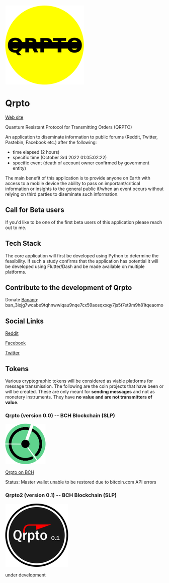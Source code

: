![Qrpto yellow logo](	https://github.com/noveoko/qrpto/blob/master/img/logo.png?raw=true)

# Qrpto

[Web site](https://noveoko.github.io/qrpto/)

Quantum Resistant Protocol for Transmitting Orders (QRPTO)

An application to diseminate information to public forums (Reddit, Twitter, Pastebin, Facebook etc.) after the following:
* time elapsed (2 hours)
* specific time (October 3rd 2022 01:05:02:22)
* specific event (death of account owner confirmed by government entity)

The main benefit of this application is to provide anyone on Earth with access to a mobile device the ability to pass on important/critical information or insights to the general public if/when an event occurs without relying on third parties to diseminate such information.

## Call for Beta users

If you'd like to be one of the first beta users of this application please reach out to me.

## Tech Stack

The core application will first be developed using Python to determine the feasibility. If such a study confirms that the application has potential it will be developed using Flutter/Dash and be made available on multiple platforms.

## Contribute to the development of Qrpto

Donate [Banano](https://banano.cc): ban_3ixjg7wcabe9tqhnwwiqau9nqe7cx59aosqxxqy7js5t7et9m9h81tqeaomo

## Social Links

[Reddit](https://www.reddit.com/r/qrpto/)

[Facebook](https://www.facebook.com/qrpto)

[Twitter](https://www.twitter.com/qrpto)


## Tokens

Various cryptographic tokens will be considered as viable platforms for message transmission. The following are the coin projects that have been or will be created. These are only meant for **sending messages** and not as monetery instruments. They have **no value and are not transmitters of value**.

### Qrpto (version 0.0) -- BCH Blockchain (SLP)

![Qrpto yellow logo](	https://github.com/noveoko/qrpto/blob/master/img/qrpto_0_0.png?raw=true)

[Qrpto on BCH](https://explorer.bitcoin.com/bch/token/d713ca2cdeb671f2cae6b4b85e61316902497e61d053d57d198869b306315142)

Status: Master wallet unable to be restored due to bitcoin.com API errors 

### Qrpto2 (version 0.1) -- BCH Blockchain (SLP)

![Qrpto 2 logo]( https://github.com/noveoko/qrpto/blob/master/img/qrpto_2_0_coin200x200.png?raw=true)

under development
